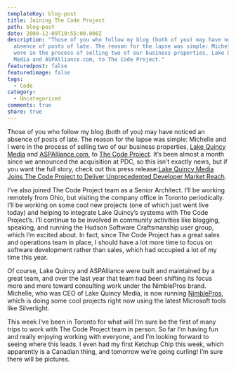 ```yaml
---
templateKey: blog-post
title: Joining The Code Project
path: blog-post
date: 2009-12-09T19:55:00.000Z
description: "Those of you who follow my blog (both of you) may have noticed an
  absence of posts of late. The reason for the lapse was simple: Michelle and I
  were in the process of selling two of our business properties, Lake Quincy
  Media and ASPAlliance.com, to The Code Project."
featuredpost: false
featuredimage: false
tags:
  - Code
category:
  - Uncategorized
comments: true
share: true
---
```

Those of you who follow my blog (both of you) may have noticed an absence of posts of late. The reason for the lapse was simple: Michelle and I were in the process of selling two of our business properties, [Lake Quincy Media](http://lakequincy.com/) and [ASPAlliance.com](http://aspalliance.com/), to [The Code Project](http://www.codeproject.com/). It’s been almost a month since we announced the acquisition at PDC, so this isn’t exactly news, but if you want the full story, check out this press release:[Lake Quincy Media Joins The Code Project to Deliver Unprecedented Developer Market Reach](http://lakequincy.com/press/20091116.aspx).

I’ve also joined The Code Project team as a Senior Architect. I’ll be working remotely from Ohio, but visiting the company office in Toronto periodically. I’ll be working on some cool new projects (one of which just went live today) and helping to integrate Lake Quincy’s systems with The Code Project’s. I’ll continue to be involved in community activities like blogging, speaking, and running the Hudson Software Craftsmanship user group, which I’m excited about. In fact, since The Code Project has a great sales and operations team in place, I should have a lot more time to focus on software development rather than sales, which had occupied a lot of my time this year.

Of course, Lake Quincy and ASPAlliance were built and maintained by a great team, and over the last year that team had been shifting its focus more and more toward consulting work under the NimblePros brand. Michelle, who was CEO of Lake Quincy Media, is now running [NimblePros](http://nimblepros.com/), which is doing some cool projects right now using the latest Microsoft tools like Silverlight.

This week I’ve been in Toronto for what will I’m sure be the first of many trips to work with The Code Project team in person. So far I’m having fun and really enjoying working with everyone, and I’m looking forward to seeing where this leads. I even had my first Ketchup Chip this week, which apparently is a Canadian thing, and tomorrow we’re going curling! I’m sure there will be pictures.